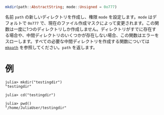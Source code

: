 ```julia
mkdir(path::AbstractString; mode::Unsigned = 0o777)
```

名前 `path` の新しいディレクトリを作成し、権限 `mode` を設定します。`mode` はデフォルトで `0o777` で、現在のファイル作成マスクによって変更されます。この関数は一度に1つのディレクトリしか作成しません。ディレクトリがすでに存在する場合や、中間ディレクトリのいくつかが存在しない場合、この関数はエラーをスローします。すべての必要な中間ディレクトリを作成する関数については [`mkpath`](@ref) を参照してください。`path` を返します。

# 例

```julia-repl
julia> mkdir("testingdir")
"testingdir"

julia> cd("testingdir")

julia> pwd()
"/home/JuliaUser/testingdir"
```
